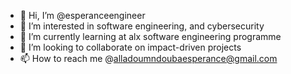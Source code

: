- 👋 Hi, I’m @esperanceengineer
- 👀 I’m interested in software engineering, and cybersecurity
- 🌱 I’m currently learning at alx software engineering programme
- 💞️ I’m looking to collaborate on impact-driven projects
- 📫 How to reach me @alladoumndoubaesperance@gmail.com

<!---
esperanceengineer/esperanceengineer is a ✨ special ✨ repository because its `README.md` (this file) appears on your GitHub profile.
You can click the Preview link to take a look at your changes.
--->
